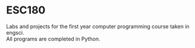 # ESC180
Labs and projects for the first year computer programming course taken in engsci. \
All programs are completed in Python.
